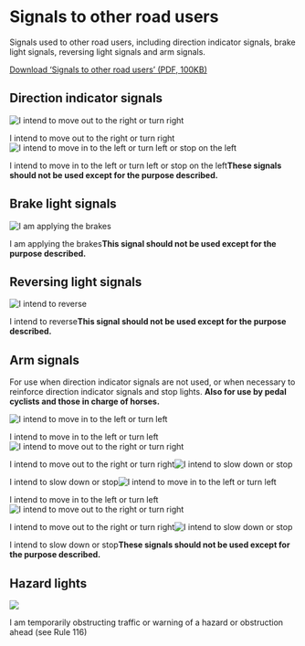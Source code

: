 Signals to other road users
===========================

Signals used to other road users, including direction indicator signals, brake light signals, reversing light signals and arm signals.

[Download ‘Signals to other road users’ (PDF, 100KB)](https://assets.digital.cabinet-office.gov.uk/media/560aa58be5274a036c00001a/the-highway-code-signals-to-other-road-users.pdf)

Direction indicator signals
---------------------------

![I intend to move out to the right or turn right](../images/direction-indicator-signals-right.jpg)

I intend to move out to the right or turn right![I intend to move in to the left or turn left or stop on the left](../images/direction-indicator-signals-left.jpg)

I intend to move in to the left or turn left or stop on the left**These signals should not be used except for the purpose described.**

Brake light signals
-------------------

![I am applying the brakes](../images/brake-light-signals.jpg)

I am applying the brakes**This signal should not be used except for the purpose described.**

Reversing light signals
-----------------------

![I intend to reverse](../images/reverse-light-signals.jpg)

I intend to reverse**This signal should not be used except for the purpose described.**

Arm signals
-----------

For use when direction indicator signals are not used, or when necessary to reinforce direction indicator signals and stop lights. **Also for use by pedal cyclists and those in charge of horses.**

![I intend to move in to the left or turn left](../images/car-arm-signal-turn-left.jpg)

I intend to move in to the left or turn left![I intend to move out to the right or turn right](../images/car-arm-signal-turn-right.jpg)

I intend to move out to the right or turn right![I intend to slow down or stop](../images/car-arm-signal-slow-stop.jpg)

I intend to slow down or stop![I intend to move in to the left or turn left](../images/bike-arm-signal-turn-left.jpg)

I intend to move in to the left or turn left![I intend to move out to the right or turn right](../images/bike-arm-signal-turn-right.jpg)

I intend to move out to the right or turn right![I intend to slow down or stop](../images/bike-arm-signal-slow-stop.jpg)

I intend to slow down or stop**These signals should not be used except for the purpose described.**

Hazard lights
-------------

![](../images/077-Edit_2__v0_2.jpg)

I am temporarily obstructing traffic or warning of a hazard or obstruction ahead (see Rule 116)
